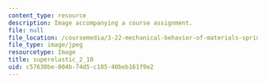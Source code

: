 ```yaml
---
content_type: resource
description: Image accompanying a course assignment.
file: null
file_location: /coursemedia/3-22-mechanical-behavior-of-materials-spring-2008/c57630be004b74d5c18540beb161f9e2_superelastic_2_10.jpg
file_type: image/jpeg
resourcetype: Image
title: superelastic_2_10
uid: c57630be-004b-74d5-c185-40beb161f9e2
---
```

